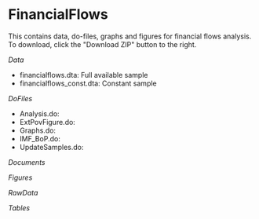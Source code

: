 # FinancialFlows

This contains data, do-files, graphs and figures for financial flows analysis. To download, click the "Download ZIP" button to the right. 

*Data*
* financialflows.dta: Full available sample
* financialflows_const.dta: Constant sample

*DoFiles*
* Analysis.do:
* ExtPovFigure.do:
* Graphs.do:
* IMF_BoP.do:
* UpdateSamples.do:

*Documents*

*Figures*

*RawData*

*Tables*


